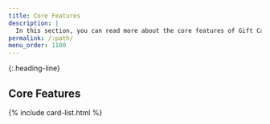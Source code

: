 ```yaml
---
title: Core Features
description: |
  In this section, you can read more about the core features of Gift Cards.
permalink: /:path/
menu_order: 1100
---
```


{:.heading-line}
## Core Features

{% include card-list.html %}

